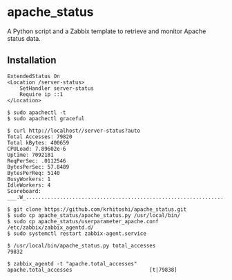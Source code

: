 # apache_status

A Python script and a Zabbix template to retrieve and monitor Apache status data.

## Installation

```
ExtendedStatus On
<Location /server-status>
    SetHandler server-status
    Require ip ::1
</Location>
```

```
$ sudo apachectl -t
$ sudo apachectl graceful
```

```
$ curl http://localhost//server-status?auto
Total Accesses: 79820
Total kBytes: 400659
CPULoad: 7.89602e-6
Uptime: 7092181
ReqPerSec: .0112546
BytesPerSec: 57.8489
BytesPerReq: 5140
BusyWorkers: 1
IdleWorkers: 4
Scoreboard: ___.W_..........................................................................................................................
```

```
$ git clone https://github.com/krhitoshi/apache_status.git
$ sudo cp apache_status/apache_status.py /usr/local/bin/
$ sudo cp apache_status/userparameter_apache.conf /etc/zabbix/zabbix_agentd.d/
$ sudo systemctl restart zabbix-agent.service
```

```
$ /usr/local/bin/apache_status.py total_accesses
79832
```

```
$ zabbix_agentd -t "apache.total_accesses"
apache.total_accesses                         [t|79838]
```
